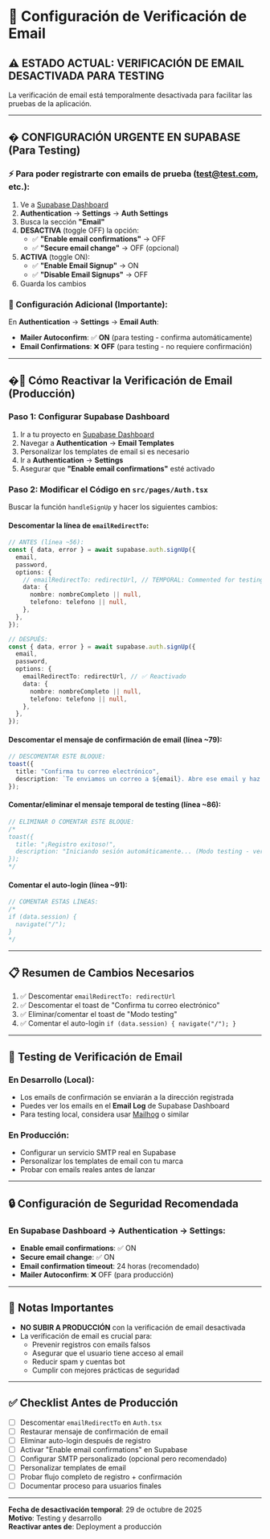 # 📧 Configuración de Verificación de Email

## ⚠️ ESTADO ACTUAL: VERIFICACIÓN DE EMAIL **DESACTIVADA** PARA TESTING

La verificación de email está temporalmente desactivada para facilitar las pruebas de la aplicación.

---

## � CONFIGURACIÓN URGENTE EN SUPABASE (Para Testing)

### ⚡ Para poder registrarte con emails de prueba (test@test.com, etc.):

1. Ve a [Supabase Dashboard](https://supabase.com/dashboard/project/lndqeaspuwwgdwbggayd)
2. **Authentication** → **Settings** → **Auth Settings**
3. Busca la sección **"Email"**
4. **DESACTIVA** (toggle OFF) la opción:
   - ✅ **"Enable email confirmations"** → OFF
   - ✅ **"Secure email change"** → OFF (opcional)
5. **ACTIVA** (toggle ON):
   - ✅ **"Enable Email Signup"** → ON
   - ✅ **"Disable Email Signups"** → OFF
6. Guarda los cambios

### 📝 Configuración Adicional (Importante):

En **Authentication** → **Settings** → **Email Auth**:
- **Mailer Autoconfirm**: ✅ **ON** (para testing - confirma automáticamente)
- **Email Confirmations**: ❌ **OFF** (para testing - no requiere confirmación)

---

## �🔧 Cómo Reactivar la Verificación de Email (Producción)

### Paso 1: Configurar Supabase Dashboard

1. Ir a tu proyecto en [Supabase Dashboard](https://supabase.com/dashboard)
2. Navegar a **Authentication** → **Email Templates**
3. Personalizar los templates de email si es necesario
4. Ir a **Authentication** → **Settings**
5. Asegurar que **"Enable email confirmations"** esté activado

### Paso 2: Modificar el Código en `src/pages/Auth.tsx`

Buscar la función `handleSignUp` y hacer los siguientes cambios:

#### Descomentar la línea de `emailRedirectTo`:

```typescript
// ANTES (línea ~56):
const { data, error } = await supabase.auth.signUp({
  email,
  password,
  options: {
    // emailRedirectTo: redirectUrl, // TEMPORAL: Commented for testing
    data: {
      nombre: nombreCompleto || null,
      telefono: telefono || null,
    },
  },
});

// DESPUÉS:
const { data, error } = await supabase.auth.signUp({
  email,
  password,
  options: {
    emailRedirectTo: redirectUrl, // ✅ Reactivado
    data: {
      nombre: nombreCompleto || null,
      telefono: telefono || null,
    },
  },
});
```

#### Descomentar el mensaje de confirmación de email (línea ~79):

```typescript
// DESCOMENTAR ESTE BLOQUE:
toast({
  title: "Confirma tu correo electrónico",
  description: `Te enviamos un correo a ${email}. Abre ese email y haz clic en el enlace de confirmación (revisa también la carpeta de spam).`,
});
```

#### Comentar/eliminar el mensaje temporal de testing (línea ~86):

```typescript
// ELIMINAR O COMENTAR ESTE BLOQUE:
/*
toast({
  title: "¡Registro exitoso!",
  description: "Iniciando sesión automáticamente... (Modo testing - verificación de email desactivada)",
});
*/
```

#### Comentar el auto-login (línea ~91):

```typescript
// COMENTAR ESTAS LÍNEAS:
/*
if (data.session) {
  navigate("/");
}
*/
```

---

## 📋 Resumen de Cambios Necesarios

1. ✅ Descomentar `emailRedirectTo: redirectUrl`
2. ✅ Descomentar el toast de "Confirma tu correo electrónico"
3. ✅ Eliminar/comentar el toast de "Modo testing"
4. ✅ Comentar el auto-login `if (data.session) { navigate("/"); }`

---

## 🧪 Testing de Verificación de Email

### En Desarrollo (Local):
- Los emails de confirmación se enviarán a la dirección registrada
- Puedes ver los emails en el **Email Log** de Supabase Dashboard
- Para testing local, considera usar [Mailhog](https://github.com/mailhog/MailHog) o similar

### En Producción:
- Configurar un servicio SMTP real en Supabase
- Personalizar los templates de email con tu marca
- Probar con emails reales antes de lanzar

---

## 🔒 Configuración de Seguridad Recomendada

### En Supabase Dashboard → Authentication → Settings:

- **Enable email confirmations**: ✅ ON
- **Secure email change**: ✅ ON
- **Email confirmation timeout**: 24 horas (recomendado)
- **Mailer Autoconfirm**: ❌ OFF (para producción)

---

## 📌 Notas Importantes

- **NO SUBIR A PRODUCCIÓN** con la verificación de email desactivada
- La verificación de email es crucial para:
  - Prevenir registros con emails falsos
  - Asegurar que el usuario tiene acceso al email
  - Reducir spam y cuentas bot
  - Cumplir con mejores prácticas de seguridad

---

## ✅ Checklist Antes de Producción

- [ ] Descomentar `emailRedirectTo` en `Auth.tsx`
- [ ] Restaurar mensaje de confirmación de email
- [ ] Eliminar auto-login después de registro
- [ ] Activar "Enable email confirmations" en Supabase
- [ ] Configurar SMTP personalizado (opcional pero recomendado)
- [ ] Personalizar templates de email
- [ ] Probar flujo completo de registro + confirmación
- [ ] Documentar proceso para usuarios finales

---

**Fecha de desactivación temporal**: 29 de octubre de 2025  
**Motivo**: Testing y desarrollo  
**Reactivar antes de**: Deployment a producción
